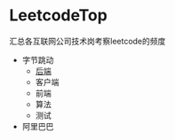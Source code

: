 # LeetcodeTop
汇总各互联网公司技术岗考察leetcode的频度

- 字节跳动
  - [后端](https://github.com/afatcoder/LeetcodeTop/blob/master/bytedance/backend.md)
  - 客户端
  - 前端
  - 算法
  - 测试
- 阿里巴巴